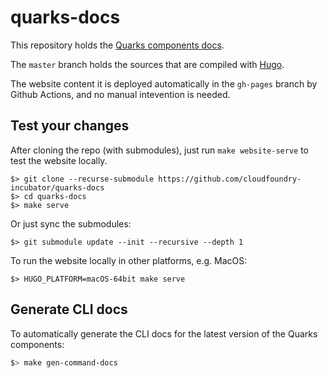 # quarks-docs


This repository holds the [Quarks components docs](https://quarks.suse.dev).

The `master` branch holds the sources that are compiled with [Hugo](https://gohugo.io/).

The website content it is deployed automatically in the `gh-pages` branch by Github Actions, and no manual intevention is needed.

## Test your changes

After cloning the repo (with submodules), just run `make website-serve` to test the website locally.

```
$> git clone --recurse-submodule https://github.com/cloudfoundry-incubator/quarks-docs
$> cd quarks-docs
$> make serve
```

Or just sync the submodules:

```
$> git submodule update --init --recursive --depth 1
```

To run the website locally in other platforms, e.g. MacOS:

```
$> HUGO_PLATFORM=macOS-64bit make serve
```

## Generate CLI docs

To automatically generate the CLI docs for the latest version of the Quarks components:

```bash
$> make gen-command-docs
```
